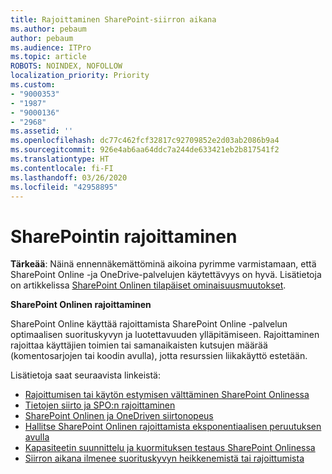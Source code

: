 ```yaml
---
title: Rajoittaminen SharePoint-siirron aikana
ms.author: pebaum
author: pebaum
ms.audience: ITPro
ms.topic: article
ROBOTS: NOINDEX, NOFOLLOW
localization_priority: Priority
ms.custom:
- "9000353"
- "1987"
- "9000136"
- "2968"
ms.assetid: ''
ms.openlocfilehash: dc77c462fcf32817c92709852e2d03ab2086b9a4
ms.sourcegitcommit: 926e4ab6aa64ddc7a244de633421eb2b817541f2
ms.translationtype: HT
ms.contentlocale: fi-FI
ms.lasthandoff: 03/26/2020
ms.locfileid: "42958895"
---
```

# <a name="sharepoint-throttling"></a>SharePointin rajoittaminen

**Tärkeää**: Näinä ennennäkemättöminä aikoina pyrimme varmistamaan, että SharePoint Online -ja OneDrive-palvelujen käytettävyys on hyvä. Lisätietoja on artikkelissa [SharePoint Onlinen tilapäiset ominaisuusmuutokset](https://aka.ms/ODSPAdjustments).

**SharePoint Onlinen rajoittaminen**

SharePoint Online käyttää rajoittamista SharePoint Online -palvelun optimaalisen suorituskyvyn ja luotettavuuden ylläpitämiseen. Rajoittaminen rajoittaa käyttäjien toimien tai samanaikaisten kutsujen määrää (komentosarjojen tai koodin avulla), jotta resurssien liikakäyttö estetään.

Lisätietoja saat seuraavista linkeistä:

- [Rajoittumisen tai käytön estymisen välttäminen SharePoint Onlinessa](https://docs.microsoft.com/sharepoint/dev/general-development/how-to-avoid-getting-throttled-or-blocked-in-sharepoint-online)
- [Tietojen siirto ja SPO:n rajoittaminen](https://blogs.technet.microsoft.com/sposupport/2017/08/12/data-migration-and-spo-service-throttling/)
- [SharePoint Onlinen ja OneDriven siirtonopeus](https://docs.microsoft.com/sharepointmigration/sharepoint-online-and-onedrive-migration-speed)
- [Hallitse SharePoint Onlinen rajoittamista eksponentiaalisen peruutuksen avulla](https://docs.microsoft.com/sharepoint/dev/solution-guidance/handle-sharepoint-online-throttling-by-using-exponential-back-off)
- [Kapasiteetin suunnittelu ja kuormituksen testaus SharePoint Onlinessa](https://support.office.com/article/Capacity-planning-and-load-testing-SharePoint-Online-c932bd9b-fb9a-47ab-a330-6979d03688c0)
- [Siirron aikana ilmenee suorituskyvyn heikkenemistä tai rajoittumista](https://docs.microsoft.com/sharepointmigration/sharepoint-online-and-onedrive-migration-speed#faq-and-troubleshooting)